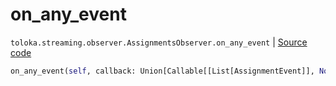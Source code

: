 # on_any_event
`toloka.streaming.observer.AssignmentsObserver.on_any_event` | [Source code](https://github.com/Toloka/toloka-kit/blob/v1.2.1/src/streaming/observer.py#L389)

```python
on_any_event(self, callback: Union[Callable[[List[AssignmentEvent]], None], Callable[[List[AssignmentEvent]], Awaitable[None]]])
```

